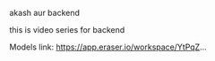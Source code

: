 akash aur backend 

this is video series for backend

Models link:
https://app.eraser.io/workspace/YtPqZ...